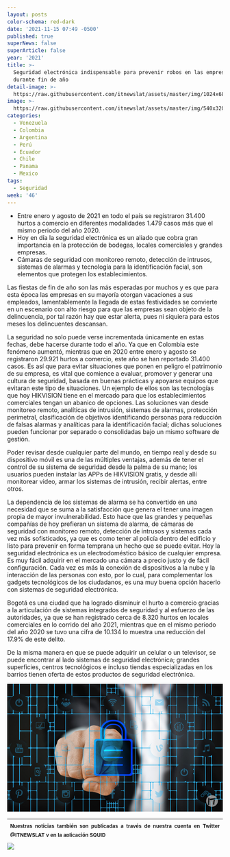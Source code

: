 ```yaml
---
layout: posts
color-schema: red-dark
date: '2021-11-15 07:49 -0500'
published: true
superNews: false
superArticle: false
year: '2021'
title: >-
  Seguridad electrónica indispensable para prevenir robos en las empresas
  durante fin de año
detail-image: >-
  https://raw.githubusercontent.com/itnewslat/assets/master/img/1024x680/Seguridad-Electronica-g.jpg
image: >-
  https://raw.githubusercontent.com/itnewslat/assets/master/img/540x320/Seguridad-Electronica-p.jpg
categories:
  - Venezuela
  - Colombia
  - Argentina
  - Perú
  - Ecuador
  - Chile
  - Panama
  - Mexico
tags:
  - Seguridad
week: '46'
---
```

- Entre enero y agosto de 2021 en todo el país se registraron 31.400 hurtos a comercio en diferentes modalidades 1.479 casos más que el mismo periodo del año 2020.
- Hoy en día la seguridad electrónica es un aliado que cobra gran importancia en la protección de bodegas, locales comerciales y grandes empresas.
- Cámaras de seguridad con monitoreo remoto, detección de intrusos, sistemas de alarmas y tecnología para la identificación facial, son elementos que protegen los establecimientos.

Las fiestas de fin de año son las más esperadas por muchos y es que para esta época las empresas en su mayoría otorgan vacaciones a sus empleados, lamentablemente la llegada de estas festividades se convierte en un escenario con alto riesgo para que las empresas sean objeto de la delincuencia, por tal razón hay que estar alerta, pues ni siquiera para estos meses los delincuentes descansan.

La seguridad no solo puede verse incrementada únicamente en estas fechas, debe hacerse durante todo el año. Ya que en Colombia este fenómeno aumentó, mientras que en 2020 entre enero y agosto se registraron 29.921 hurtos a comercio, este año se han reportado 31.400 casos. Es así que para evitar situaciones que ponen en peligro el patrimonio de su empresa, es vital que comience a evaluar, promover y generar una cultura de seguridad, basada en buenas prácticas y apoyarse equipos que evitaran este tipo de situaciones. Un ejemplo de ellos son las tecnologías que hoy HIKVISION tiene en el mercado para que los establecimientos comerciales tengan un abanico de opciones. Las soluciones van desde monitoreo remoto, analíticas de intrusión, sistemas de alarmas, protección perimetral, clasificación de objetivos identificando personas para reducción de falsas alarmas y analíticas para la identificación facial; dichas soluciones pueden funcionar por separado o consolidadas bajo un mismo software de gestión.

Poder revisar desde cualquier parte del mundo, en tiempo real y desde su dispositivo móvil es una de las múltiples ventajas, además de tener el control de su sistema de seguridad desde la palma de su mano; los usuarios pueden instalar las APPs de HIKVISION gratis, y desde allí monitorear video, armar los sistemas de intrusión, recibir alertas, entre otros.

La dependencia de los sistemas de alarma se ha convertido en una necesidad que se suma a la satisfacción que genera el tener una imagen propia de mayor invulnerabilidad. Esto hace que las grandes y pequeñas compañías de hoy prefieran un sistema de alarma, de cámaras de seguridad con monitoreo remoto, detección de intrusos y sistemas cada vez más sofisticados, ya que es como tener al policía dentro del edificio y listo para prevenir en forma temprana un hecho que se puede evitar. Hoy la seguridad electrónica es un electrodoméstico básico de cualquier empresa. Es muy fácil adquirir en el mercado una cámara a precio justo y de fácil configuración. Cada vez es más la conexión de dispositivos a la nube y la interacción de las personas con esto, por lo cual, para complementar los gadgets tecnológicos de los ciudadanos, es una muy buena opción hacerlo con sistemas de seguridad electrónica.

Bogotá es una ciudad que ha logrado disminuir el hurto a comercio gracias a la articulación de sistemas integrados de seguridad y al esfuerzo de las autoridades, ya que se han registrado cerca de 8.320 hurtos en locales comerciales en lo corrido del año 2021, mientras que en el mismo periodo del año 2020 se tuvo una cifra de 10.134 lo muestra una reducción del 17.9% de este delito.

De la misma manera en que se puede adquirir un celular o un televisor, se puede encontrar al lado sistemas de seguridad electrónica; grandes superficies, centros tecnológicos e incluso tiendas especializadas en los barrios tienen oferta de estos productos de seguridad electrónica.

![](https://raw.githubusercontent.com/itnewslat/assets/master/img/540x320/Seguridad-Electronica-p.jpg)

<table style="height: 42px;" width="569">
<tbody>
<tr>
<td style="text-align: justify;"><sub><strong>Nuestras noticias también son publicadas a través de nuestra cuenta en Twitter <a href="https://twitter.com/itnewslat?lang=es">@ITNEWSLAT</a> y en la aplicación <a href="https://squidapp.co/en/">SQUID</a></strong></sub></td>
</tr>
</tbody>
</table>

<img src="https://tracker.metricool.com/c3po.jpg?hash=56f88a41e39ab42c063cc51676587a04"/>